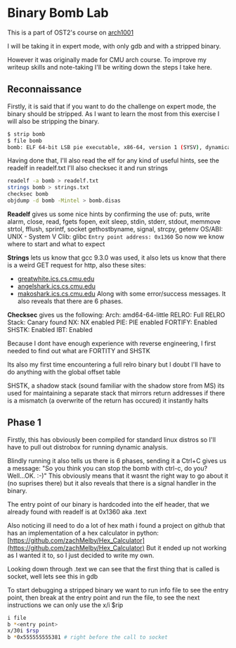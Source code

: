 # Binary Bomb Lab

This is a part of OST2's course on [arch1001](https://apps.p.ost2.fyi/learning/course/course-v1:OpenSecurityTraining2+Arch1001_x86-64_Asm+2021_v1/)

I will be taking it in expert mode, with only gdb 
and with a stripped binary.

However it was originally made for CMU arch course.
To improve my writeup skills and note-taking I'll be
writing down the steps I take here.

## Reconnaissance

Firstly, it is said that if you want to do
the challenge on expert mode, the binary should
be stripped.
As I want to learn the most from this exercise
I will also be stripping the binary.

```bash
$ strip bomb
$ file bomb
bomb: ELF 64-bit LSB pie executable, x86-64, version 1 (SYSV), dynamically linked, interpreter /lib64/ld-linux-x86-64.so.2, BuildID[sha1]=7dd166a66acce52fc6103bbf61a0c32b7e667841, for GNU/Linux 3.2.0, stripped
```

Having done that, I'll also read the elf for any
kind of useful hints, see the readelf in readelf.txt
I'll also checksec it and run strings
```bash
readelf -a bomb > readelf.txt
strings bomb > strings.txt
checksec bomb
objdump -d bomb -Mintel > bomb.disas
```

**Readelf** gives us some nice hints by confirming
the use of:
puts, write alarm, close, read, fgets fopen, exit
sleep, stdin, stderr, stdout, memmove strtol, fflush, sprintf, socket
gethostbyname, signal, strcpy, getenv
OS/ABI: UNIX - System V
Clib: glibc
`Entry point address: 0x1360`
So now we know where to start and what to expect


**Strings** lets us know that gcc 9.3.0 was used,
it also lets us know that there is a weird GET request
for http, also these sites:
- [greatwhite.ics.cs.cmu.edu](greatwhite.ics.cs.cmu.edu)
- [angelshark.ics.cs.cmu.edu](angelshark.ics.cs.cmu.edu)
- [makoshark.ics.cs.cmu.edu](makoshark.ics.cs.cmu.edu)
Along with some error/success messages.
It also reveals that there are 6 phases.

**Checksec** gives us the following:
    Arch:       amd64-64-little
    RELRO:      Full RELRO
    Stack:      Canary found
    NX:         NX enabled
    PIE:        PIE enabled
    FORTIFY:    Enabled
    SHSTK:      Enabled
    IBT:        Enabled

Because I dont have enough experience with reverse
engineering, I first needed to find out what are
FORTITY and SHSTK

Its also my first time encountering a full relro binary
but I doubt I'll have to do anything with the global offset table

SHSTK, a shadow stack (sound familiar with the shadow store from MS)
its used for maintaining a separate stack that mirrors return addresses
if there is a mismatch (a overwrite of the return has occured) it 
instantly halts

## Phase 1

Firstly, this has obviously been compiled for standard
linux distros so I'll have to pull out distrobox for 
running dynamic analysis.

Blindly running it also tells us there is 6 phases,
sending it a Ctrl+C gives us a message:
"So you think you can stop the bomb with ctrl-c, do you?
Well...OK. :-)"
This obviously means that it wasnt the right way to go 
about it (no suprises there) but it also reveals that
there is a signal handler in the binary.

The entry point of our binary is hardcoded into
the elf header, that we already found with readelf
is at 0x1360 aka .text

Also noticing ill need to do a lot of hex math
i found a project on github that has an implementation
of a hex calculator in python: [https://github.com/zachMelby/Hex_Calculator](https://github.com/zachMelby/Hex_Calculator)
But it ended up not working as I wanted it to, 
so I just decided to write my own.

Looking down through .text
we can see that the first thing that is called is 
socket, well lets see this in gdb

To start debugging a stripped binary we want to
run info file to see the entry point, then break
at the entry point and run the file, to see the 
next instructions we can only use the
x/<n>i $rip

```bash
i file
b *<entry point>
x/30i $rsp
b *0x555555555381 # right before the call to socket
```

